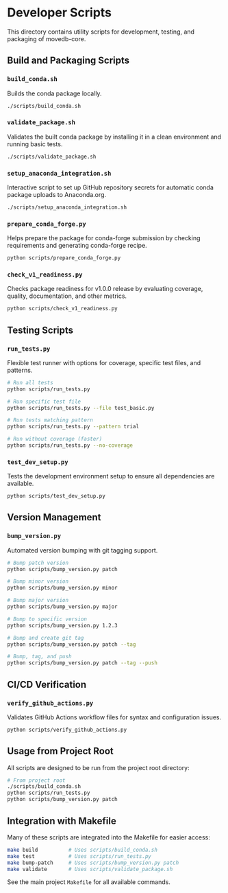 # Developer Scripts

This directory contains utility scripts for development, testing, and packaging of movedb-core.

## Build and Packaging Scripts

### `build_conda.sh`

Builds the conda package locally.

```bash
./scripts/build_conda.sh
```

### `validate_package.sh`

Validates the built conda package by installing it in a clean environment and running basic tests.

```bash
./scripts/validate_package.sh
```

### `setup_anaconda_integration.sh`

Interactive script to set up GitHub repository secrets for automatic conda package uploads to Anaconda.org.

```bash
./scripts/setup_anaconda_integration.sh
```

### `prepare_conda_forge.py`

Helps prepare the package for conda-forge submission by checking requirements and generating conda-forge recipe.

```bash
python scripts/prepare_conda_forge.py
```

### `check_v1_readiness.py`

Checks package readiness for v1.0.0 release by evaluating coverage, quality, documentation, and other metrics.

```bash
python scripts/check_v1_readiness.py
```

## Testing Scripts

### `run_tests.py`

Flexible test runner with options for coverage, specific test files, and patterns.

```bash
# Run all tests
python scripts/run_tests.py

# Run specific test file
python scripts/run_tests.py --file test_basic.py

# Run tests matching pattern
python scripts/run_tests.py --pattern trial

# Run without coverage (faster)
python scripts/run_tests.py --no-coverage
```

### `test_dev_setup.py`

Tests the development environment setup to ensure all dependencies are available.

```bash
python scripts/test_dev_setup.py
```

## Version Management

### `bump_version.py`

Automated version bumping with git tagging support.

```bash
# Bump patch version
python scripts/bump_version.py patch

# Bump minor version
python scripts/bump_version.py minor

# Bump major version
python scripts/bump_version.py major

# Bump to specific version
python scripts/bump_version.py 1.2.3

# Bump and create git tag
python scripts/bump_version.py patch --tag

# Bump, tag, and push
python scripts/bump_version.py patch --tag --push
```

## CI/CD Verification

### `verify_github_actions.py`

Validates GitHub Actions workflow files for syntax and configuration issues.

```bash
python scripts/verify_github_actions.py
```

## Usage from Project Root

All scripts are designed to be run from the project root directory:

```bash
# From project root
./scripts/build_conda.sh
python scripts/run_tests.py
python scripts/bump_version.py patch
```

## Integration with Makefile

Many of these scripts are integrated into the Makefile for easier access:

```bash
make build          # Uses scripts/build_conda.sh
make test           # Uses scripts/run_tests.py
make bump-patch     # Uses scripts/bump_version.py patch
make validate       # Uses scripts/validate_package.sh
```

See the main project `Makefile` for all available commands.
